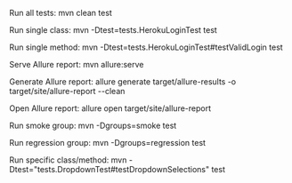 Run all tests:
mvn clean test

Run single class:
mvn -Dtest=tests.HerokuLoginTest test

Run single method:
mvn -Dtest=tests.HerokuLoginTest#testValidLogin test

Serve Allure report:
mvn allure:serve

Generate Allure report:
allure generate target/allure-results -o target/site/allure-report --clean

Open Allure report:
allure open target/site/allure-report

Run smoke group:
mvn -Dgroups=smoke test

Run regression group:
mvn -Dgroups=regression test

Run specific class/method:
mvn -Dtest="tests.DropdownTest#testDropdownSelections" test
